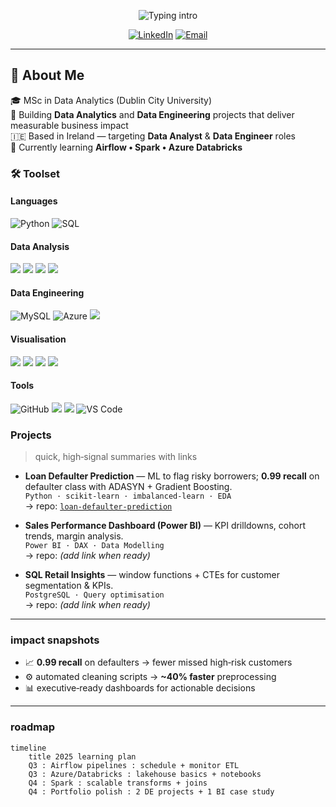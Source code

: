 <!-- Minimal typing line -->
<p align="center">
  <img src="https://readme-typing-svg.herokuapp.com?font=Inter&weight=700&size=24&duration=2500&pause=900&color=FFD580&center=true&vCenter=true&width=900&lines=%F0%9F%91%8B+Hi%2C+I'm+Atharva+Patil;Data+Analyst+%7C+Data+Engineer;Python+•+SQL+•+Power+BI+•+Azure" alt="Typing intro" />
</p>

<p align="center">
  <a href="https://www.linkedin.com/in/atharva-patil2/"><img alt="LinkedIn"
    src="https://img.shields.io/badge/LinkedIn-0A66C2?logo=linkedin&logoColor=white&style=for-the-badge"></a>
  <a href="mailto:atharvarajkumar.patil2@mail.dcu.ie"><img alt="Email"
    src="https://img.shields.io/badge/Email-D14836?logo=gmail&logoColor=white&style=for-the-badge"></a>
</p>

---

## 📌 About Me
🎓 MSc in Data Analytics (Dublin City University)  
🧰 Building **Data Analytics** and **Data Engineering** projects that deliver measurable business impact  
🇮🇪 Based in Ireland — targeting **Data Analyst** & **Data Engineer** roles   
🧭 Currently learning **Airflow • Spark • Azure Databricks**

### 🛠 Toolset

#### **Languages**
<p align="left">
  <img src="https://skillicons.dev/icons?i=python&theme=light" alt="Python"/>
  <img src="https://skillicons.dev/icons?i=mysql&theme=light" alt="SQL"/>
</p>

#### **Data Analysis**
<p align="left">
  <img src="https://img.shields.io/badge/Pandas-150458?style=for-the-badge&logo=pandas&logoColor=white"/>
  <img src="https://img.shields.io/badge/NumPy-013243?style=for-the-badge&logo=numpy&logoColor=white"/>
  <img src="https://img.shields.io/badge/TensorFlow-FF6F00?style=for-the-badge&logo=tensorflow&logoColor=white"/>
  <img src="https://img.shields.io/badge/Scikit%20Learn-F7931E?style=for-the-badge&logo=scikit-learn&logoColor=white"/>
</p>

#### **Data Engineering**
<p align="left">
  <img src="https://skillicons.dev/icons?i=mysql&theme=light" alt="MySQL"/>
  <img src="https://skillicons.dev/icons?i=azure&theme=light" alt="Azure"/>
  <img src="https://img.shields.io/badge/Databricks-FF3621?style=for-the-badge&logo=databricks&logoColor=white"/>
</p>

#### **Visualisation**
<p align="left">
  <img src="https://img.shields.io/badge/Power%20BI-F2C811?style=for-the-badge&logo=powerbi&logoColor=black"/>
  <img src="https://img.shields.io/badge/Power%20Automate-0066FF?style=for-the-badge&logo=power-automate&logoColor=white"/>
  <img src="https://img.shields.io/badge/Tableau-E97627?style=for-the-badge&logo=tableau&logoColor=white"/>
  <img src="https://img.shields.io/badge/Excel-217346?style=for-the-badge&logo=microsoft-excel&logoColor=white"/>
</p>

#### **Tools**
<p align="left">
  <img src="https://skillicons.dev/icons?i=github&theme=light" alt="GitHub"/>
  <img src="https://img.shields.io/badge/Jupyter-F37626?style=for-the-badge&logo=jupyter&logoColor=white"/>
  <img src="https://img.shields.io/badge/Google%20Colab-F9AB00?style=for-the-badge&logo=googlecolab&logoColor=white"/>
  <img src="https://skillicons.dev/icons?i=vscode&theme=light" alt="VS Code"/>
</p>


### Projects
> quick, high‑signal summaries with links

- **Loan Defaulter Prediction** — ML to flag risky borrowers; **0.99 recall** on defaulter class with ADASYN + Gradient Boosting.  
  `Python · scikit‑learn · imbalanced‑learn · EDA`  
  → repo: [`loan-defaulter-prediction`](https://github.com/YOUR_USERNAME/loan-defaulter-prediction)

- **Sales Performance Dashboard (Power BI)** — KPI drilldowns, cohort trends, margin analysis.  
  `Power BI · DAX · Data Modelling`  
  → repo: *(add link when ready)*

- **SQL Retail Insights** — window functions + CTEs for customer segmentation & KPIs.  
  `PostgreSQL · Query optimisation`  
  → repo: *(add link when ready)*

---

### impact snapshots
- 📈 **0.99 recall** on defaulters → fewer missed high‑risk customers  
- ⚙️ automated cleaning scripts → **~40% faster** preprocessing  
- 📊 executive‑ready dashboards for actionable decisions

---

### roadmap
```mermaid
timeline
    title 2025 learning plan
    Q3 : Airflow pipelines : schedule + monitor ETL
    Q3 : Azure/Databricks : lakehouse basics + notebooks
    Q4 : Spark : scalable transforms + joins
    Q4 : Portfolio polish : 2 DE projects + 1 BI case study
